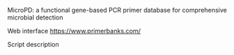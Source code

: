 MicroPD: a functional gene-based PCR primer database for comprehensive microbial detection


Web interface
https://www.primerbanks.com/

Script description
